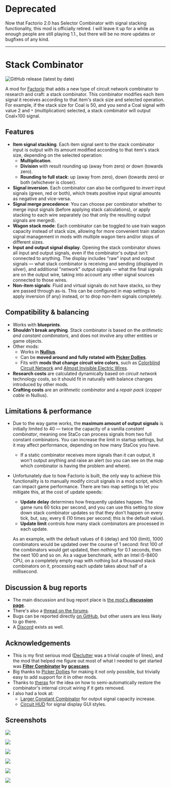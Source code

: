 # Deprecated

Now that Factorio 2.0 has Selector Combinator with signal stacking functionality, this mod is officially retired. I will leave it up for a while as enough people are still playing 1.1., but there will be no more updates or bugfixes of any kind.

---

# Stack Combinator

![GitHub release (latest by date)](https://img.shields.io/github/v/release/modo-lv/factorio-mod-stack-combinator?label=latest%20release)

A mod for [Factorio](http://factorio.com) that adds a new type of circuit network combinator to research and craft: a stack combinator. This combinator modifies each item signal it receives according to that item's stack size and selected operation. For example, if the stack size for Coal is 50, and you send a Coal signal with value 2 and `*` (multiplication) selected, a stack combinator will output Coal×100 signal.

## Features
* **Item signal stacking**. Each item signal sent to the stack combinator input is output with its amount modified according to that item's stack size, depending on the selected operation:
    * **Multiplication**.
    * **Division** with result rounding up (away from zero) or down (towards zero).
    * **Rounding to full stack**: up (away from zero), down (towards zero) or both (whichever is closer).
* **Signal inversion**. Each combinator can also be configured to *invert* input signals (green, red or both), which treats positive input signal amounts as negative and vice-versa.
* **Signal merge precedence**: You can choose per combinator whether to merge input signals (before applying stack calculations), or apply stacking to each wire separately (so that only the resulting output signals are merged).
* **Wagon stack mode**: Each combinator can be toggled to use train wagon capacity instead of stack size, allowing for more convenient train station signal management in mods with multiple wagon tiers and/or stops of different sizes.
* **Input and output signal display**. Opening the stack combinator shows all input and output signals, even if the combinator's output isn't connected to anything. The display includes "raw" input and output signals — what stack combinator is receiving and sending (displayed in silver), and additional "network" output signals — what the final signals are on the output wire, taking into account any other signal sources connected to those wires.
* **Non-item signals**: Fluid and virtual signals do not have stacks, so they are passed through as-is. This can be configured in map settings to apply inversion (if any) instead, or to drop non-item signals completely. 

## Compatibility & balancing

* Works with **blueprints**.
* **Shouldn't break anything**. Stack combinator is based on the *arithmetic and constant combinators*, and does not involve any other entities or game objects.
* Other mods:
    * Works in **[Nullius](https://mods.factorio.com/mod/nullius)**. 
    * Can be **moved around and fully rotated with [Picker Dollies](https://mods.factorio.com/mod/PickerDollies)**.
    * Fits with **mods that change circuit wire colors**, such as [Colorblind Circuit Network](https://mods.factorio.com/mod/ColorblindCircuitNetwork) and [Almost Invisible Electric Wires](https://mods.factorio.com/mod/AlmostInvisibleElectricWires).
* **Research costs** are calculated dynamically based on *circuit network* technology costs, so it should fit in naturally with balance changes introduced by other mods.
* **Crafting costs** are an *arithmetic combinator* and a *repair pack* (*copper cable* in Nullius).

## Limitations & performance
* Due to the way game works, the **maximum amount of output signals** is initially limited to 40 — twice the capacity of a vanilla *constant combinator*, meaning one StaCo can process signals from two full constant combinators. You can increase the limit in startup settings, but it may affect performance, depending on how many StaCos you have.
    * If a static combinator receives more signals than it can output, it won't output anything and raise an alert (so you can see on the map which combinator is having the problem and where).
* Unfortunately due to how Factorio is built, the only way to achieve this functionality is to manually modify circuit signals in a mod script, which can impact game performance. There are two map settings to let you mitigate this, at the cost of update speeds:
 
  * **Update delay** determines how frequently updates happen. The game runs 60 ticks per second, and you can use this setting to slow down stack combinator updates so that they don't happen on every tick, but, say, every 6 (10 times per second; this is the default value).
  * **Update limit** controls how many stack combinators are processed in each update.

  As an example, with the default values of 6 (delay) and 100 (limit), 1000 combinators would be updated over the course of 1 second: first 100 of the combinators would get updated, then nothing for 0.1 seconds, then the next 100 and so on. As a vague benchmark, with an Intel i5-8400 CPU, on a completely empty map with nothing but a thousand stack combinators on it, processing each update takes about half of a millisecond.

## Discussion & bug reports
* The main discussion and bug report place is [the mod's **discussion page**](https://mods.factorio.com/mod/stack-combinator/discussion).
* There's also a [thread on the forums](https://forums.factorio.com/viewtopic.php?f=190&t=94655).
* Bugs can be reported directly [on GitHub](http://github.com/modo-lv/factorio-mod-stack-combinator/issues), but other users are less likely to go there.
* A [Discord](https://discord.gg/K3aHYvak9M) exists as well.

## Acknowledgements
* This is my first serious mod ([Declutter](http://mods.factorio.com/mod/declutter) was a trivial couple of lines), and the mod that helped me figure out most of what I needed to get started was **[Filter Combinator](https://mods.factorio.com/mod/Filter_Combinator) by [gcascaes](https://mods.factorio.com/user/gcascaes)**.
* Big thanks to [Picker Dollies](https://mods.factorio.com/mod/PickerDollies) for making it not only possible, but trivially easy to add support for it in other mods.
* Thanks to [therax](https://mods.factorio.com/user/therax) for the idea on how to semi-automatically restore the combinator's internal circuit wiring if it gets removed.
* I also had a look at:
    * [Larger Constant Combinator](https://mods.factorio.com/mod/Larger-Constant-Combinator) for output signal capacity increase.
    * [Circuit HUD](https://mods.factorio.com/mod/CircuitHUD) for signal display GUI styles.


## Screenshots
![](https://github.com/modo-lv/factorio-mod-stack-combinator/raw/master/screenshots/multi.png)

![](https://github.com/modo-lv/factorio-mod-stack-combinator/raw/master/screenshots/div-up.png)

![](https://github.com/modo-lv/factorio-mod-stack-combinator/raw/master/screenshots/div-down.png)

![](https://github.com/modo-lv/factorio-mod-stack-combinator/raw/master/screenshots/div-down-merged.png)

![](https://github.com/modo-lv/factorio-mod-stack-combinator/raw/master/screenshots/round-invert.png)

![](https://github.com/modo-lv/factorio-mod-stack-combinator/raw/master/screenshots/wagon-stacks.png)
